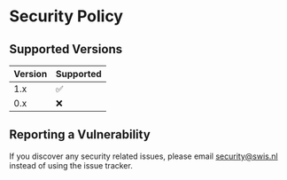 # Security Policy

## Supported Versions

| Version | Supported          |
|---------| ------------------ |
| 1.x     | :white_check_mark: |
| 0.x     | :x:                |

## Reporting a Vulnerability

If you discover any security related issues, please email security@swis.nl instead of using the issue tracker.
